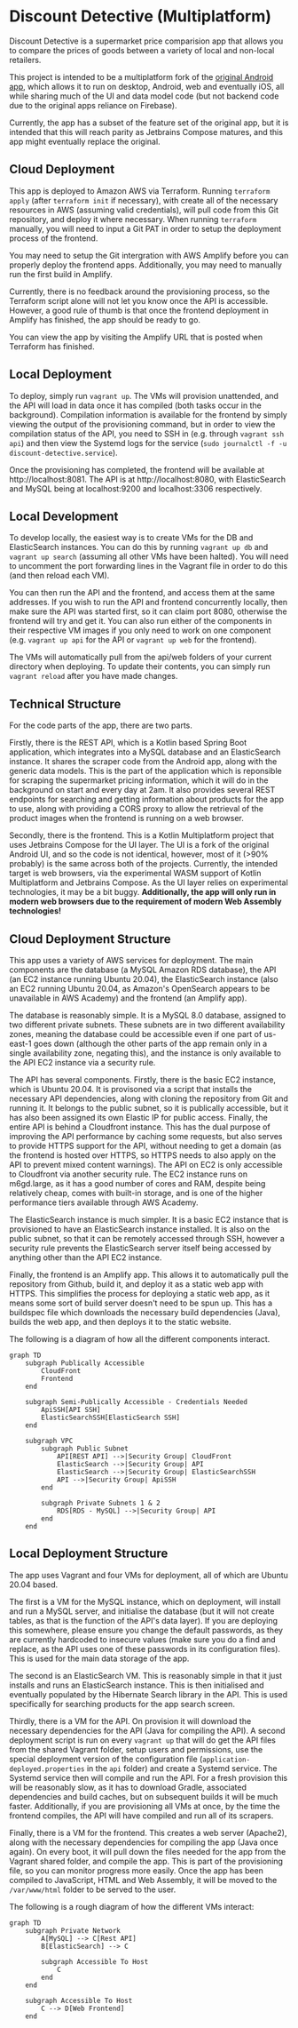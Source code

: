 # Discount Detective (Multiplatform)
Discount Detective is a supermarket price comparision app that allows you to compare the prices of goods between a variety of local and non-local retailers.

This project is intended to be a multiplatform fork of the [original Android app](https://github.com/SheaSmith/discount-detective), which allows it to run on desktop, Android, web and eventually iOS, all while sharing much of the UI and data model code (but not backend code due to the original apps reliance on Firebase).

Currently, the app has a subset of the feature set of the original app, but it is intended that this will reach parity as Jetbrains Compose matures, and this app might eventually replace the original.

## Cloud Deployment
This app is deployed to Amazon AWS via Terraform. Running `terraform apply` (after `terraform init` if necessary), with create all of the necessary resources in AWS (assuming valid credentials), will pull code from this Git repository, and deploy it where necessary. When running `terraform` manually, you will need to input a Git PAT in order to setup the deployment process of the frontend.

You may need to setup the Git intergration with AWS Amplify before you can properly deploy the frontend apps. Additionally, you may need to manually run the first build in Amplify.

Currently, there is no feedback around the provisioning process, so the Terraform script alone will not let you know once the API is accessible. However, a good rule of thumb is that once the frontend deployment in Amplify has finished, the app should be ready to go.

You can view the app by visiting the Amplify URL that is posted when Terraform has finished.

## Local Deployment
To deploy, simply run `vagrant up`. The VMs will provision unattended, and the API will load in data once it has compiled (both tasks occur in the background). Compilation information is available for the frontend by simply viewing the output of the provisioning command, but in order to view the compilation status of the API, you need to SSH in (e.g. through `vagrant ssh api`) and then view the Systemd logs for the service (`sudo journalctl -f -u discount-detective.service`).

Once the provisioning has completed, the frontend will be available at http://localhost:8081. The API is at http://localhost:8080, with ElasticSearch and MySQL being at localhost:9200 and localhost:3306 respectively.

## Local Development
To develop locally, the easiest way is to create VMs for the DB and ElasticSearch instances. You can do this by running `vagrant up db` and `vagrant up search` (assuming all other VMs have been halted). You will need to uncomment the port forwarding lines in the Vagrant file in order to do this (and then reload each VM).

You can then run the API and the frontend, and access them at the same addresses. If you wish to run the API and frontend concurrently locally, then make sure the API was started first, so it can claim port 8080, otherwise the frontend will try and get it. You can also run either of the components in their respective VM images if you only need to work on one component (e.g. `vagrant up api` for the API or `vagrant up web` for the frontend).

The VMs will automatically pull from the api/web folders of your current directory when deploying. To update their contents, you can simply run `vagrant reload` after you have made changes.

## Technical Structure
For the code parts of the app, there are two parts.

Firstly, there is the REST API, which is a Kotlin based Spring Boot application, which integrates into a MySQL database and an ElasticSearch instance. It shares the scraper code from the Android app, along with the generic data models. This is the part of the application which is reponsible for scraping the supermarket pricing information, which it will do in the background on start and every day at 2am. It also provides
several REST endpoints for searching and getting information about products for the app to use, along with providing a CORS proxy to allow the retrieval of the product images when the frontend is running on a web
browser.

Secondly, there is the frontend. This is a Kotlin Multiplatform project that uses Jetbrains Compose for the UI layer. The UI is a fork of the original Android UI, and so the code is not identical, however, most of it (>90% probably) is the same across both of the projects. Currently, the intended target is web browsers, via the experimental WASM support of Kotlin Multiplatform and Jetbrains Compose. As the UI layer relies on experimental technologies, it may be a bit buggy. **Additionally, the app will only run in modern web browsers due to the requirement of modern Web Assembly technologies!**

## Cloud Deployment Structure
This app uses a variety of AWS services for deployment. The main components are the database (a MySQL Amazon RDS database), the API (an EC2 instance running Ubuntu 20.04), the ElasticSearch instance (also an EC2 running Ubuntu 20.04, as Amazon's OpenSearch appears to be unavailable in AWS Academy) and the frontend (an Amplify app).

The database is reasonably simple. It is a MySQL 8.0 database, assigned to two different private subnets. These subnets are in two different availability zones, meaning the database could be accessible even if one part of us-east-1 goes down (although the other parts of the app remain only in a single availability zone, negating this), and the instance is only available to the API EC2 instance via a security rule.

The API has several components. Firstly, there is the basic EC2 instance, which is Ubuntu 20.04. It is provisoned via a script that installs the necessary API dependencies, along with cloning the repository from Git and running it. It belongs to the public subnet, so it is publically accessible, but it has also been assigned its own Elastic IP for public access. Finally, the entire API is behind a Cloudfront instance. This has the dual purpose of improving the API performance by caching some requests, but also serves to provide HTTPS support for the API, without needing to get a domain (as the frontend is hosted over HTTPS, so HTTPS needs to also apply on the API to prevent mixed content warnings). The API on EC2 is only accessible to Cloudfront via another security rule. The EC2 instance runs on m6gd.large, as it has a good number of cores and RAM, despite being relatively cheap, comes with built-in storage, and is one of the higher performance tiers available through AWS Academy.

The ElasticSearch instance is much simpler. It is a basic EC2 instance that is provisioned to have an ElasticSearch instance installed. It is also on the public subnet, so that it can be remotely accessed through SSH, however a security rule prevents the ElasticSearch server itself being accessed by anything other than the API EC2 instance.

Finally, the frontend is an Amplify app. This allows it to automatically pull the repository from Github, build it, and deploy it as a static web app with HTTPS. This simplifies the process for deploying a static web app, as it means some sort of build server doesn't need to be spun up. This has a buildspec file which downloads the necessary build dependencies (Java), builds the web app, and then deploys it to the static website.

The following is a diagram of how all the different components interact.
```mermaid
graph TD
    subgraph Publically Accessible
        CloudFront
        Frontend
    end

    subgraph Semi-Publically Accessible - Credentials Needed
        ApiSSH[API SSH]
        ElasticSearchSSH[ElasticSearch SSH]
    end

    subgraph VPC
        subgraph Public Subnet
            API[REST API] -->|Security Group| CloudFront
            ElasticSearch -->|Security Group| API
            ElasticSearch -->|Security Group| ElasticSearchSSH
            API -->|Security Group| ApiSSH
        end

        subgraph Private Subnets 1 & 2
            RDS[RDS - MySQL] -->|Security Group| API
        end
    end
```

## Local Deployment Structure
The app uses Vagrant and four VMs for deployment, all of which are Ubuntu 20.04 based.

The first is a VM for the MySQL instance, which on deployment, will install and run a MySQL server, and initialise the database (but it will not create tables, as that is the function of the API's data layer). If you are deploying this somewhere, please ensure you change the default passwords, as they are currently hardcoded to insecure values (make sure you do a find and replace, as the API uses one of these passwords in its configuration files). This is used for the main data storage of the app.

The second is an ElasticSearch VM. This is reasonably simple in that it just installs and runs an ElasticSearch instance. This is then initialised and eventually populated by the Hibernate Search library in the API. This is used specifically for searching products for the app search screen.

Thirdly, there is a VM for the API. On provision it will download the necessary dependencies for the API (Java for compiling the API). A second deployment script is run on every `vagrant up` that will do get the API files from the shared Vagrant folder, setup users and permissions, use the special deployment version of the configuration file (`application-deployed.properties` in the `api` folder) and create a Systemd service. The Systemd service then will compile and run the API. For a fresh provision this will be reasonably slow, as it has to download Gradle, associated dependencies and build caches, but on subsequent builds it will be much faster. Additionally, if you are provisioning all VMs at once, by the time the frontend compiles, the API will have compiled and run all of its scrapers.

Finally, there is a VM for the frontend. This creates a web server (Apache2), along with the necessary dependencies for compiling the app (Java once again). On every boot, it will pull down the files needed for the app from the Vagrant shared folder, and compile the app. This is part of the provisioning file, so you can monitor progress more easily. Once the app has been compiled to JavaScript, HTML and Web Assembly, it will be moved to the `/var/www/html` folder to be served to the user.

The following is a rough diagram of how the different VMs interact:
```mermaid
graph TD
    subgraph Private Network
        A[MySQL] --> C[Rest API]
        B[ElasticSearch] --> C

        subgraph Accessible To Host
            C
        end
    end

    subgraph Accessible To Host
        C --> D[Web Frontend]
    end
```